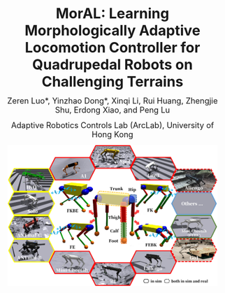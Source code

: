 
<p align="center">
<b>
<font size=6>
MorAL: Learning Morphologically Adaptive Locomotion Controller for Quadrupedal Robots on Challenging Terrains
</font>
</b>
</p>

<p align="center">
<font size=4>
Zeren Luo*, Yinzhao Dong*, Xinqi Li, Rui Huang, Zhengjie Shu, Erdong Xiao, and Peng Lu
</font>
</p>

<p align="center">
<font size=4>
Adaptive Robotics Controls Lab (ArcLab), University of Hong Kong
</font>
</p>


<div align=center>
<img src="./Figures/cover.png" width=480/>
</div>

[//]: # ([![MorAL_video_cover]&#40;./Figures/video_cover.png &#41;]&#40;https://www.youtube.com/watch?v=EjR2OkiLzTA&#41;)

[//]: # ()
[//]: # ()
[//]: # (## Abstract)

[//]: # (Due to the rapid development of the quadruped robot industry in the past decade, various commercial quadruped robots )

[//]: # (have emerged with distinct physical attributes. Different from the previous work in which the designed controller is )

[//]: # (robot-specific, this article proposes a learning-based control framework -- MorAL, which is adaptive to different )

[//]: # (morphologies of quadruped robots and challenging terrains. Our framework concurrently trains the control policy and an )

[//]: # (adaptive module, which considers the temporal robot states. This module empowers the control policy to implicitly online )

[//]: # (identify different robot platforms' properties and estimate body velocity. Extensive experiments in the real world and )

[//]: # (simulation demonstrate that our controller enables robots with significantly different morphology to overcome various )

[//]: # (indoor and outdoor harsh terrains.)

